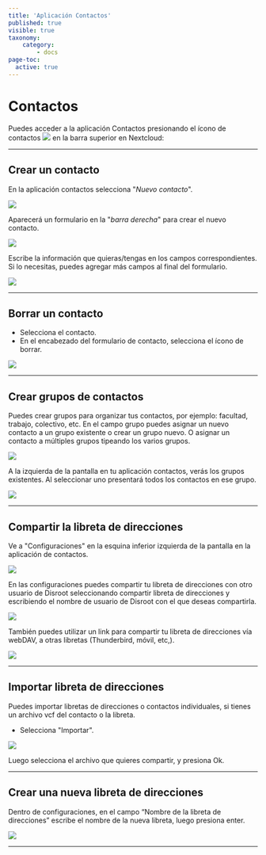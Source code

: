```yaml
---
title: 'Aplicación Contactos'
published: true
visible: true
taxonomy:
    category:
        - docs
page-toc:
  active: true
---
```


# Contactos
Puedes acceder a la aplicación Contactos presionando el ícono de contactos ![](en/contacts_top_icon.png?resize=20,20) en la barra superior en Nextcloud:

----------------------
## Crear un contacto

En la aplicación contactos selecciona "*Nuevo contacto*".

![](en/contacts_add1.png)

Aparecerá un formulario en la "*barra derecha*" para crear el nuevo contacto.

![](en/contacts_add2.png)

Escribe la información que quieras/tengas en los campos correspondientes. Si lo necesitas, puedes agregar más campos al final del formulario.

![](en/contacts_add3.png)

-----------------------
## Borrar un contacto

* Selecciona el contacto.
* En el encabezado del formulario de contacto, selecciona el ícono de borrar.

![](en/contacts_delete.png)

-----------------------
## Crear grupos de contactos
Puedes crear grupos para organizar tus contactos, por ejemplo: facultad, trabajo, colectivo, etc.
En el campo grupo puedes asignar un nuevo contacto a un grupo existente o crear un grupo nuevo. O asignar un contacto a múltiples grupos tipeando los varios grupos.

![](en/contacts_groups1.png)

A la izquierda de la pantalla en tu aplicación contactos, verás los grupos existentes. Al seleccionar uno presentará todos los contactos en ese grupo.

![](en/contacts_groups2.png)

------------------------
## Compartir la libreta de direcciones

Ve a "Configuraciones" en la esquina inferior izquierda de la pantalla en la aplicación de contactos.

![](en/contacts_share1.png)

En las configuraciones puedes compartir tu libreta de direcciones con otro usuario de Disroot seleccionando compartir libreta de direcciones y escribiendo el nombre de usuario de Disroot con el que deseas compartirla.

![](en/contacts_share2.png)

También puedes utilizar un link para compartir tu libreta de direcciones vía webDAV, a otras libretas (Thunderbird, móvil, etc,).

![](en/contacts_share3.png)

-------------------------
## Importar libreta de direcciones

Puedes importar libretas de direcciones o contactos individuales, si tienes un archivo vcf del contacto o la libreta.

* Selecciona "Importar".

![](en/contacts_import1.png)

Luego selecciona el archivo que quieres compartir, y presiona Ok.

-----------------------------
## Crear una nueva libreta de direcciones

Dentro de configuraciones, en el campo “Nombre de la libreta de direcciones” escribe el nombre de la nueva libreta, luego presiona enter.

![](en/contacts_create1.png)

-----------------------------

